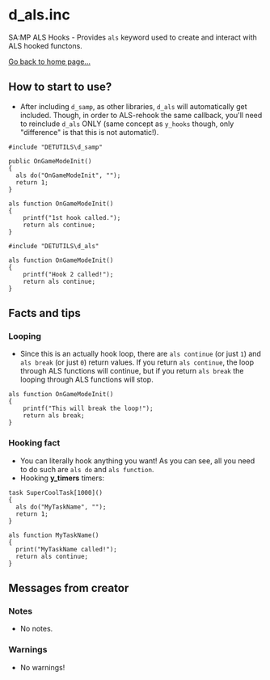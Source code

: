 # d_als.inc
SA:MP ALS Hooks - Provides `als` keyword used to create and interact with ALS hooked functons.

[Go back to home page...](README.md)

## How to start to use?
- After including `d_samp`, as other libraries, `d_als` will automatically get included. Though, in order to ALS-rehook the same callback, you'll need to reinclude `d_als` ONLY (same concept as `y_hooks` though, only "difference" is that this is not automatic!).

```pawn
#include "DETUTILS\d_samp"

public OnGameModeInit()
{
  als do("OnGameModeInit", "");
  return 1;
}

als function OnGameModeInit()
{
    printf("1st hook called.");
    return als continue;
}

#include "DETUTILS\d_als"

als function OnGameModeInit()
{
    printf("Hook 2 called!");
    return als continue;
}
```
## Facts and tips
### Looping
- Since this is an actually hook loop, there are `als continue` (or just `1`) and `als break` (or just `0`) return values. If you return `als continue`, the loop through ALS functions will continue, but if you return `als break` the looping through ALS functions will stop.

```pawn
als function OnGameModeInit()
{
    printf("This will break the loop!");
    return als break;
}
```
### Hooking fact
- You can literally hook anything you want! As you can see, all you need to do such are `als do` and `als function`.
- Hooking **y_timers** timers:

```pawn
task SuperCoolTask[1000]()
{
  als do("MyTaskName", "");
  return 1;
}

als function MyTaskName()
{
  print("MyTaskName called!");
  return als continue;
}
```
## Messages from creator
### Notes
- No notes.
### Warnings
- No warnings!
